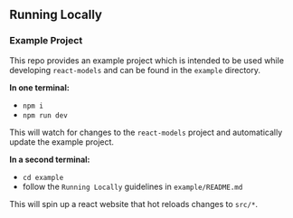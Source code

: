 ## Running Locally

### Example Project

This repo provides an example project which is intended to be used while developing `react-models` and can be found in the `example` directory.

**In one terminal:**

- `npm i`
- `npm run dev`

This will watch for changes to the `react-models` project and automatically update the example project.

**In a second terminal:**

- `cd example`
- follow the `Running Locally` guidelines in `example/README.md`

This will spin up a react website that hot reloads changes to `src/*`.
